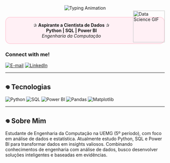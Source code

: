 <div align="center">
  <!-- Animated typing title -->
  <img src="https://readme-typing-svg.demolab.com?font=Fira+Code&weight=600&size=28&duration=1500&pause=500&color=800020&center=true&vCenter=true&repeat=true&width=400&lines=Olá%2C+eu+sou+a+Ana+Coelho!" alt="Typing Animation">
</div>

  <!-- Right-aligned GIF -->
  <img src="https://media2.giphy.com/media/oWUuipyxfBYGuvEn2K/giphy.gif" width="100" align="right" alt="Data Science GIF">

  <!-- Rounded box with information -->
  <div style="border: 2px solid #FFD1DC; border-radius: 15px; padding: 15px; margin: 20px 0; background-color: #FFF0F5; text-align: center;">
    ✰ <strong>Aspirante a Cientista de Dados</strong> ✰<br>
    <strong>Python | SQL | Power BI</strong><br>
    <em>Engenharia da Computação</em>
  </div>

<h3 align="left">Connect with me!</h3>
 
 [![E-mail](https://img.shields.io/badge/-Email-000?style=for-the-badge&logo=microsoft-outlook&logoColor=FF00F6&color:FFF)](mailto:cttanacoelho@gmail.com)
 [![LinkedIn](https://img.shields.io/badge/-LinkedIn-000?style=for-the-badge&logo=linkedin&logoColor=FF00F6&color:FFF)](https://www.linkedin.com/in/cttanacoelho/)

---

## 𖦹 Tecnologias

![Python](https://img.shields.io/badge/Python-3776AB?style=for-the-badge&logo=python&logoColor=white)
![SQL](https://img.shields.io/badge/SQL-4479A1?style=for-the-badge&logo=postgresql&logoColor=white)
![Power BI](https://img.shields.io/badge/Power_BI-F2C811?style=for-the-badge&logo=powerbi&logoColor=black)
![Pandas](https://img.shields.io/badge/Pandas-150458?style=for-the-badge&logo=pandas&logoColor=white)
![Matplotlib](https://img.shields.io/badge/Matplotlib-11557C?style=for-the-badge)

---

## 𖦹 Sobre Mim

Estudante de Engenharia da Computação na UEMG (5º período), com foco em análise de dados e estatística. Atualmente estudo Python, SQL e Power BI para transformar dados em insights valiosos. Combinando conhecimentos de engenharia com análise de dados, busco desenvolver soluções inteligentes e baseadas em evidências.
